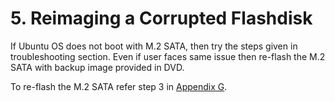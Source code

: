 # 5. Reimaging a Corrupted Flashdisk

If Ubuntu OS does not boot with M.2 SATA, then try the steps given in troubleshooting section. Even if user faces same issue then re-flash the M.2 SATA with backup image provided in DVD.

To re-flash the M.2 SATA refer step 3 in [Appendix G](9.-appendices/appendix-g-dd-command-for-image-backup.md).
